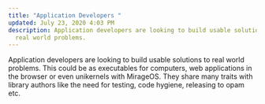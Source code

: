```yaml
---
title: "Application Developers "
updated: July 23, 2020 4:03 PM
description: Application developers are looking to build usable solutions to
  real world problems.
---
```

Application developers are looking to build usable solutions to real world problems. This could be as executables for computers, web applications in the browser or even unikernels with MirageOS. They share many traits with library authors like the need for testing, code hygiene, releasing to opam etc. 
